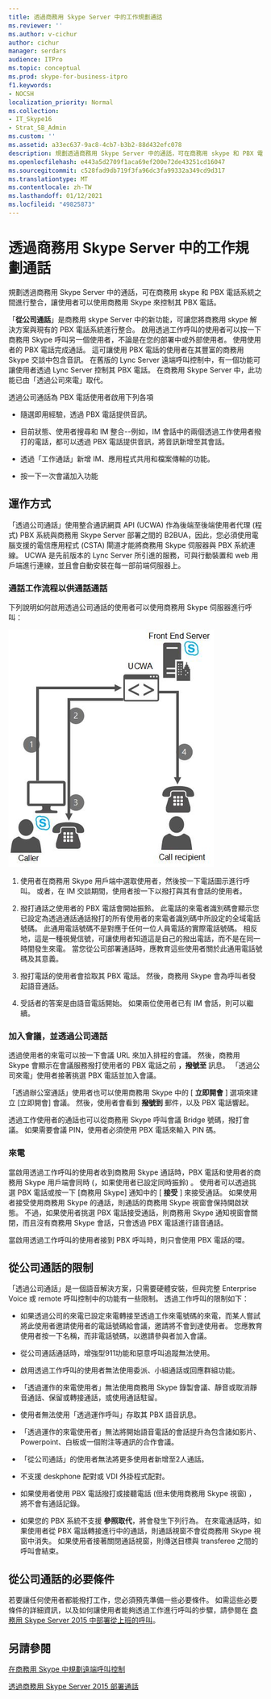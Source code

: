 ```yaml
---
title: 透過商務用 Skype Server 中的工作規劃通話
ms.reviewer: ''
ms.author: v-cichur
author: cichur
manager: serdars
audience: ITPro
ms.topic: conceptual
ms.prod: skype-for-business-itpro
f1.keywords:
- NOCSH
localization_priority: Normal
ms.collection:
- IT_Skype16
- Strat_SB_Admin
ms.custom: ''
ms.assetid: a33ec637-9ac8-4cb7-b3b2-88d432efc078
description: 規劃透過商務用 Skype Server 中的通話，可在商務用 skype 和 PBX 電話系統之間進行整合，讓使用者可以使用商務用 Skype 來控制其 PBX 電話。
ms.openlocfilehash: e443a5d2709f1aca69ef200e72de43251cd16047
ms.sourcegitcommit: c528fad9db719f3fa96dc3fa99332a349cd9d317
ms.translationtype: MT
ms.contentlocale: zh-TW
ms.lasthandoff: 01/12/2021
ms.locfileid: "49825873"
---
```

# <a name="plan-for-call-via-work-in-skype-for-business-server"></a>透過商務用 Skype Server 中的工作規劃通話
 
規劃透過商務用 Skype Server 中的通話，可在商務用 skype 和 PBX 電話系統之間進行整合，讓使用者可以使用商務用 Skype 來控制其 PBX 電話。
  
 「**從公司通話**」是商務用 skype Server 中的新功能，可讓您將商務用 skype 解決方案與現有的 PBX 電話系統進行整合。 啟用透過工作呼叫的使用者可以按一下商務用 Skype 呼叫另一個使用者，不論是在您的部署中或外部使用者。 使用使用者的 PBX 電話完成通話。 這可讓使用 PBX 電話的使用者在其豐富的商務用 Skype 交談中包含音訊。 在舊版的 Lync Server 遠端呼叫控制中，有一個功能可讓使用者透過 Lync Server 控制其 PBX 電話。 在商務用 Skype Server 中，此功能已由「透過公司來電」取代。
  
透過公司通話為 PBX 電話使用者啟用下列各項
  
- 隨選即用經驗，透過 PBX 電話提供音訊。
    
- 目前狀態、使用者搜尋和 IM 整合--例如，IM 會話中的兩個透過工作使用者撥打的電話，都可以透過 PBX 電話提供音訊，將音訊新增至其會話。
    
- 透過「工作通話」新增 IM、應用程式共用和檔案傳輸的功能。
    
- 按一下一次會議加入功能
    
## <a name="how-it-works"></a>運作方式

「透過公司通話」使用整合通訊網頁 API (UCWA) 作為後端至後端使用者代理 (程式) PBX 系統與商務用 Skype Server 部署之間的 B2BUA，因此，您必須使用電腦支援的電信應用程式 (CSTA) 閘道才能將商務用 Skype 伺服器與 PBX 系統連線。 UCWA 是先前版本的 Lync Server 所引進的服務，可與行動裝置和 web 用戶端進行連線，並且會自動安裝在每一部前端伺服器上。
  
### <a name="call-workflow-for-a-call-via-work-call"></a>通話工作流程以供通話通話

下列說明如何啟用透過公司通話的使用者可以使用商務用 Skype 伺服器進行呼叫：
  
![顯示通話通話期間的步驟。首先，來電者會按一下以撥打商務用 Skype 用戶端中的某人;然後，UCWA 會振鈴來電者的電話。 當來電者挑選電話時，收件者會呼叫](../../media/050e88ed-e18e-40c0-84d5-b17fe40c305a.jpg)
  
1. 使用者在商務用 Skype 用戶端中選取使用者，然後按一下電話圖示進行呼叫。 或者，在 IM 交談期間，使用者按一下以撥打與其有會話的使用者。
    
2. 撥打通話之使用者的 PBX 電話會開始振鈴。 此電話的來電者識別碼會顯示您已設定為透過通話通話撥打的所有使用者的來電者識別碼中所設定的全域電話號碼。 此通用電話號碼不是對應于任何一位人員電話的實際電話號碼。 相反地，這是一種視覺信號，可讓使用者知道這是自己的撥出電話，而不是在同一時間發生來電。 當您從公司部署通話時，應教育這些使用者關於此通用電話號碼及其意義。
    
3. 撥打電話的使用者會拾取其 PBX 電話。 然後，商務用 Skype 會為呼叫者發起語音通話。 
    
4. 受話者的答案是由語音電話開始。 如果兩位使用者已有 IM 會話，則可以繼續。
    
### <a name="joining-a-conference-with-call-via-work"></a>加入會議，並透過公司通話

透過使用者的來電可以按一下會議 URL 來加入排程的會議。 然後，商務用 Skype 會顯示在會議服務撥打使用者的 PBX 電話之前 **，撥號至** 訊息。 「透過公司來電」使用者接著挑選 PBX 電話並加入會議。
  
「透過辦公室通話」使用者也可以使用商務用 Skype 中的 [ **立即開會** ] 選項來建立 [立即開會] 會議。 然後，使用者會看到 **撥號到** 郵件，以及 PBX 電話響起。
  
透過工作使用者的通話也可以從商務用 Skype 呼叫會議 Bridge 號碼，撥打會議。 如果需要會議 PIN，使用者必須使用 PBX 電話來輸入 PIN 碼。
  
### <a name="incoming-calls"></a>來電

當啟用透過工作呼叫的使用者收到商務用 Skype 通話時，PBX 電話和使用者的商務用 Skype 用戶端會同時 (，如果使用者已設定同時振鈴) 。 使用者可以透過挑選 PBX 電話或按一下 [商務用 Skype] 通知中的 [ **接受** ] 來接受通話。 如果使用者接受使用商務用 Skype 的通話，則通話的商務用 Skype 視窗會保持開啟狀態。 不過，如果使用者挑選 PBX 電話接受通話，則商務用 Skype 通知視窗會關閉，而且沒有商務用 Skype 會話，只會透過 PBX 電話進行語音通話。
  
當啟用透過工作呼叫的使用者接到 PBX 呼叫時，則只會使用 PBX 電話的環。
  
## <a name="limitations-of-call-via-work"></a>從公司通話的限制

「透過公司通話」是一個語音解決方案，只需要硬體安裝，但與完整 Enterprise Voice 或 remote 呼叫控制中的功能有一些限制。 透過工作呼叫的限制如下：
  
- 如果透過公司的來電已設定來電轉接至透過工作來電號碼的來電，而某人嘗試將此使用者邀請使用者的電話號碼給會議，邀請將不會到達使用者。 您應教育使用者按一下名稱，而非電話號碼，以邀請參與者加入會議。 
    
- 從公司通話通話時，增強型911功能和惡意呼叫追蹤無法使用。
    
- 啟用透過工作呼叫的使用者無法使用委派、小組通話或回應群組功能。
    
- 「透過運作的來電使用者」無法使用商務用 Skype 錄製會議、靜音或取消靜音通話、保留或轉接通話，或使用通話駐留。
    
- 使用者無法使用「透過運作呼叫」存取其 PBX 語音訊息。
    
- 「透過運作的來電使用者」無法將開始語音電話的會話提升為包含諸如影片、Powerpoint、白板或一個附注等通訊的合作會議。
    
- 「從公司通話」的使用者無法將更多使用者新增至2人通話。
    
- 不支援 deskphone 配對或 VDI 外掛程式配對。
    
- 如果使用者使用 PBX 電話撥打或接聽電話 (但未使用商務用 Skype 視窗) ，將不會有通話記錄。
    
- 如果您的 PBX 系統不支援 **參照取代**，將會發生下列行為。 在來電通話時，如果使用者從 PBX 電話轉接進行中的通話，則通話視窗不會從商務用 Skype 視窗中消失。 如果使用者接著關閉通話視窗，則傳送目標與 transferee 之間的呼叫會結束。 
    
## <a name="prerequisites-for-call-via-work"></a>從公司通話的必要條件

若要讓任何使用者都能撥打工作，您必須預先準備一些必要條件。 如需這些必要條件的詳細資訊，以及如何讓使用者能夠透過工作進行呼叫的步驟，請參閱在 [商務用 Skype Server 2015 中部署從上班的呼叫](../../deploy/deploy-call-via-work.md)。 
  
## <a name="see-also"></a>另請參閱

[在商務用 Skype 中規劃遠端呼叫控制](remote-call-control.md)
  
[透過商務用 Skype Server 2015 部署通話](../../deploy/deploy-call-via-work.md)

